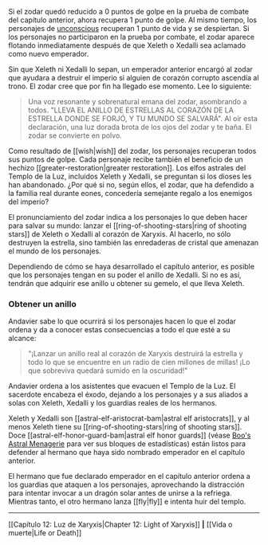 Si el zodar quedó reducido a 0 puntos de golpe en la prueba de combate del capítulo anterior, ahora recupera 1 punto de golpe. Al mismo tiempo, los personajes de [unconscious](https://5etools-mirror-1.github.io/conditionsdiseases.html#unconscious_phb) recuperan 1 punto de vida y se despiertan. Si los personajes no participaron en la prueba por combate, el zodar aparece flotando inmediatamente después de que Xeleth o Xedalli sea aclamado como nuevo emperador.

Sin que Xeleth ni Xedalli lo sepan, un emperador anterior encargó al zodar que ayudara a destruir el imperio si alguien de corazón corrupto ascendía al trono. El zodar cree que por fin ha llegado ese momento. Lee lo siguiente:

> Una voz resonante y sobrenatural emana del zodar, asombrando a todos. "LLEVA EL ANILLO DE ESTRELLAS AL CORAZÓN DE LA ESTRELLA DONDE SE FORJÓ, Y TU MUNDO SE SALVARÁ". Al oír esta declaración, una luz dorada brota de los ojos del zodar y te baña. El zodar se convierte en polvo.

Como resultado de [[wish|wish]] del zodar, los personajes recuperan todos sus puntos de golpe. Cada personaje recibe también el beneficio de un hechizo [[greater-restoration|greater restoration]]. Los elfos astrales del Templo de la Luz, incluidos Xeleth y Xedalli, se preguntan si los dioses les han abandonado. ¿Por qué si no, según ellos, el zodar, que ha defendido a la familia real durante eones, concedería semejante regalo a los enemigos del imperio?

El pronunciamiento del zodar indica a los personajes lo que deben hacer para salvar su mundo: lanzar el [[ring-of-shooting-stars|ring of shooting stars]] de Xeleth o Xedalli al corazón de Xaryxis. Al hacerlo, no sólo destruyen la estrella, sino también las enredaderas de cristal que amenazan el mundo de los personajes.

Dependiendo de cómo se haya desarrollado el capítulo anterior, es posible que los personajes tengan en su poder el anillo de Xedalli. Si no es así, tendrán que adquirir ese anillo u obtener su gemelo, el que lleva Xeleth.

### Obtener un anillo

Andavier sabe lo que ocurrirá si los personajes hacen lo que el zodar ordena y da a conocer estas consecuencias a todo el que esté a su alcance:

> "¡Lanzar un anillo real al corazón de Xaryxis destruirá la estrella y todo lo que se encuentre en un radio de cien millones de millas! ¡Lo que sobreviva quedará sumido en la oscuridad!"

Andavier ordena a los asistentes que evacuen el Templo de la Luz. El sacerdote encabeza el éxodo, dejando a los personajes y a sus aliados a solas con Xeleth, Xedalli y los guardias reales de los hermanos.

Xeleth y Xedalli son [[astral-elf-aristocrat-bam|astral elf aristocrats]], y al menos Xeleth tiene su [[ring-of-shooting-stars|ring of shooting stars]]. Doce [[astral-elf-honor-guard-bam|astral elf honor guards]] (véase [Boo's Astral Menagerie](https://5etools-mirror-1.github.io/book.html#BAM) para ver sus bloques de estadísticas) están listos para defender al hermano que haya sido nombrado emperador en el capítulo anterior.

El hermano que fue declarado emperador en el capítulo anterior ordena a los guardias que ataquen a los personajes, aprovechando la distracción para intentar invocar a un dragón solar antes de unirse a la refriega. Mientras tanto, el otro hermano lanza [[fly|fly]] e intenta huir del templo.

* * *

[[Capítulo 12: Luz de Xaryxis|Chapter 12: Light of Xaryxis]] **|** [[Vida o muerte|Life or Death]] 

